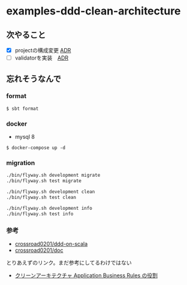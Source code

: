 # examples-ddd-clean-architecture

## 次やること
- [x] projectの構成変更 [ADR](docs/src/main/paradox/pages/adr/アーキテクチャについて.md)
- [ ] validatorを実装　[ADR](docs/src/main/paradox/pages/adr/入力チェックについて.md)

## 忘れそうなんで

### format 

```shell
$ sbt format
```

### docker

- mysql 8
```shell
$ docker-compose up -d
```
### migration

```sh
./bin/flyway.sh development migrate 
./bin/flyway.sh test migrate 
```

```sh
./bin/flyway.sh development clean 
./bin/flyway.sh test clean 
```

```sh
./bin/flyway.sh development info 
./bin/flyway.sh test info 
```


### 参考

- [crossroad0201/ddd-on-scala](https://github.com/crossroad0201/ddd-on-scala)
- [crossroad0201/doc](https://speakerdeck.com/crossroad0201/scala-on-ddd)

とりあえずのリンク。まだ参考にしてるわけではない
- [クリーンアーキテクチャ Application Business Rules の役割](https://qiita.com/u-dai/items/f670c3fc5302861aef0b)
